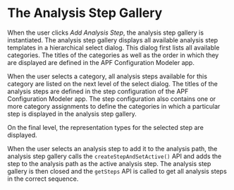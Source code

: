 <!-- loio83db7d53b5c19456e10000000a423f68 -->

# The Analysis Step Gallery

When the user clicks *Add Analysis Step*, the analysis step gallery is instantiated. The analysis step gallery displays all available analysis step templates in a hierarchical select dialog. This dialog first lists all available categories. The titles of the categories as well as the order in which they are displayed are defined in the APF Configuration Modeler app.

When the user selects a category, all analysis steps available for this category are listed on the next level of the select dialog. The titles of the analysis steps are defined in the step configuration of the APF Configuration Modeler app. The step configuration also contains one or more category assignments to define the categories in which a particular step is displayed in the analysis step gallery.

On the final level, the representation types for the selected step are displayed.

When the user selects an analysis step to add it to the analysis path, the analysis step gallery calls the `createStepAndSetActive()` API and adds the step to the analysis path as the active analysis step. The analysis step gallery is then closed and the `getSteps` API is called to get all analysis steps in the correct sequence.

